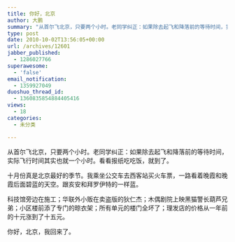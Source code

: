 ```yaml
---
title: 你好，北京
author: 大鹏
summary: "从首尔飞北京，只要两个小时。老同学纠正：如果除去起飞和降落前的等待时间，实际飞行时间其实也就一个小时。看看报纸吃吃饭，就到了。"
type: post
date: 2010-10-02T13:56:05+00:00
url: /archives/12601
jabber_published:
  - 1286027766
superawesome:
  - 'false'
email_notification:
  - 1359927049
duoshuo_thread_id:
  - 1360835854884405416
views:
  - 18
categories:
  - 未分类

---
```

从首尔飞北京，只要两个小时。老同学纠正：如果除去起飞和降落前的等待时间，实际飞行时间其实也就一个小时。看看报纸吃吃饭，就到了。
  
十月份真是北京最好的季节。我乘坐公交车去西客站买火车票，一路看着晚霞和晚霞后面碧蓝的天空。跟亥安和拜罗伊特的一样蓝。
  
科技馆旁边在施工；华联外小贩在卖盗版的狄仁杰；木偶剧院上映黑猫警长葫芦兄弟；小区楼前添了专门的晾衣架；所有单元的楼门全坏了；理发店的价格从一年前的十元涨到了十五元。
  
你好，北京，我回来了。
